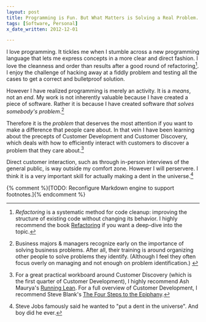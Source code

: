 ```yaml
---
layout: post
title: Programming is Fun. But What Matters is Solving a Real Problem.
tags: [Software, Personal]
x_date_written: 2012-12-01

---
```


I love programming. It tickles me when I stumble across a new programming language that lets me express concepts in a more clear and direct fashion. I love the cleanness and order than results after a good round of refactoring[^1]. I enjoy the challenge of hacking away at a fiddly problem and testing all the cases to get a correct and bulletproof solution. 

However I have realized programming is merely an activity. It is a *means*, not an *end*. My work is not inherently valuable because I have created a piece of software. Rather it is because I have created software *that solves somebody's problem*.[^2]

Therefore it is the *problem* that deserves the most attention if you want to make a difference that people care about. In that vein I have been learning about the precepts of Customer Development and Customer Discovery, which deals with how to efficiently interact with customers to discover a problem that they care about.[^3]

Direct customer interaction, such as through in-person interviews of the general public, is way outside my comfort zone. However I will perservere. I think it is a very important skill for actually making a dent in the universe.[^4]


{% comment %}[TODO: Reconfigure Markdown engine to support footnotes.]{% endcomment %}

[^1]: *Refactoring* is a systematic method for code cleanup: improving the structure of existing code without changing its behavior. I highly recommend the book [Refactoring](http://www.amazon.com/Refactoring-Improving-Design-Existing-Code/dp/0201485672) if you want a deep-dive into the topic.

[^2]: <!-- Speculation: --> Business majors & managers recognize early on the importance of solving business problems. After all, their training is around organizing other people to solve problems they identify. (Although I feel they often focus overly on managing and not enough on problem identification.)

[^3]: For a great practical workboard around Customer Discovery (which is the first quarter of Customer Development), I highly recommend Ash Maurya's [Running Lean](http://www.amazon.com/Running-Lean-Iterate-Works-OReilly/dp/1449305172). For a full overview of Customer Development, I recommend Steve Blank's [The Four Steps to the Epiphany](http://www.amazon.com/Four-Steps-Epiphany-Successful-Strategies/dp/0976470705).

[^4]: Steve Jobs famously said he wanted to "put a dent in the universe". And boy did he ever.